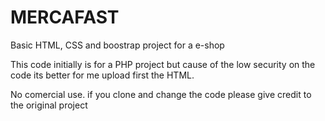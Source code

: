 # MERCAFAST
Basic HTML, CSS and boostrap project for a e-shop


This code initially is for a PHP project but cause of the low security on the code its better for me upload first the HTML.  


No comercial use.
if you clone and change the code please give credit to the original project
